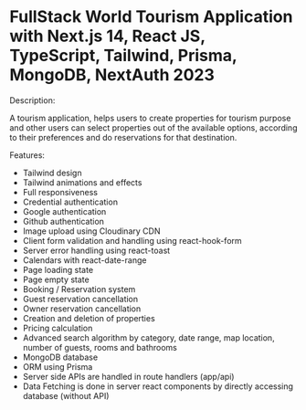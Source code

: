 # FullStack World Tourism Application with Next.js 14, React JS, TypeScript, Tailwind, Prisma, MongoDB, NextAuth 2023

Description:

A tourism application, helps users to create properties for tourism purpose and other users can select properties out of the available options, according to their preferences and do reservations for that destination.

Features:

- Tailwind design
- Tailwind animations and effects
- Full responsiveness
- Credential authentication
- Google authentication
- Github authentication
- Image upload using Cloudinary CDN
- Client form validation and handling using react-hook-form
- Server error handling using react-toast
- Calendars with react-date-range
- Page loading state
- Page empty state
- Booking / Reservation system
- Guest reservation cancellation
- Owner reservation cancellation
- Creation and deletion of properties
- Pricing calculation
- Advanced search algorithm by category, date range, map location, number of guests, rooms and bathrooms
- MongoDB database
- ORM using Prisma
- Server side APIs are handled in route handlers (app/api)
- Data Fetching is done in server react components by directly accessing database (without API)
